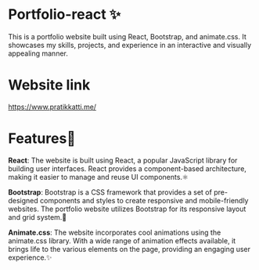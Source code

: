 # Portfolio-react ✨
This is a portfolio website built using React, Bootstrap, and animate.css. It showcases my skills, projects, and experience in an interactive and visually appealing manner.
# Website link

https://www.pratikkatti.me/

# Features🌟

**React**: The website is built using React, a popular JavaScript library for building user interfaces. React provides a component-based architecture, making it easier to manage and reuse UI components.⚛️

**Bootstrap**: Bootstrap is a CSS framework that provides a set of pre-designed components and styles to create responsive and mobile-friendly websites. The portfolio website utilizes Bootstrap for its responsive layout and grid system.🎨

**Animate.css**: The website incorporates cool animations using the animate.css library. With a wide range of animation effects available, it brings life to the various elements on the page, providing an engaging user experience.✨


